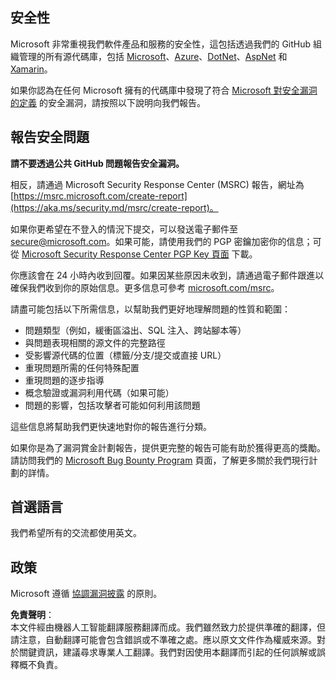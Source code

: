 ## 安全性

Microsoft 非常重視我們軟件產品和服務的安全性，這包括透過我們的 GitHub 組織管理的所有源代碼庫，包括 [Microsoft](https://github.com/Microsoft)、[Azure](https://github.com/Azure)、[DotNet](https://github.com/dotnet)、[AspNet](https://github.com/aspnet) 和 [Xamarin](https://github.com/xamarin)。

如果你認為在任何 Microsoft 擁有的代碼庫中發現了符合 [Microsoft 對安全漏洞的定義](https://aka.ms/security.md/definition) 的安全漏洞，請按照以下說明向我們報告。

## 報告安全問題

**請不要透過公共 GitHub 問題報告安全漏洞。**

相反，請通過 Microsoft Security Response Center (MSRC) 報告，網址為 [https://msrc.microsoft.com/create-report](https://aka.ms/security.md/msrc/create-report)。

如果你更希望在不登入的情況下提交，可以發送電子郵件至 [secure@microsoft.com](mailto:secure@microsoft.com)。如果可能，請使用我們的 PGP 密鑰加密你的信息；可從 [Microsoft Security Response Center PGP Key 頁面](https://aka.ms/security.md/msrc/pgp) 下載。

你應該會在 24 小時內收到回覆。如果因某些原因未收到，請通過電子郵件跟進以確保我們收到你的原始信息。更多信息可參考 [microsoft.com/msrc](https://www.microsoft.com/msrc)。

請盡可能包括以下所需信息，以幫助我們更好地理解問題的性質和範圍：

  * 問題類型（例如，緩衝區溢出、SQL 注入、跨站腳本等）
  * 與問題表現相關的源文件的完整路徑
  * 受影響源代碼的位置（標籤/分支/提交或直接 URL）
  * 重現問題所需的任何特殊配置
  * 重現問題的逐步指導
  * 概念驗證或漏洞利用代碼（如果可能）
  * 問題的影響，包括攻擊者可能如何利用該問題

這些信息將幫助我們更快速地對你的報告進行分類。

如果你是為了漏洞賞金計劃報告，提供更完整的報告可能有助於獲得更高的獎勵。請訪問我們的 [Microsoft Bug Bounty Program](https://aka.ms/security.md/msrc/bounty) 頁面，了解更多關於我們現行計劃的詳情。

## 首選語言

我們希望所有的交流都使用英文。

## 政策

Microsoft 遵循 [協調漏洞披露](https://aka.ms/security.md/cvd) 的原則。

**免責聲明**：  
本文件經由機器人工智能翻譯服務翻譯而成。我們雖然致力於提供準確的翻譯，但請注意，自動翻譯可能會包含錯誤或不準確之處。應以原文文件作為權威來源。對於關鍵資訊，建議尋求專業人工翻譯。我們對因使用本翻譯而引起的任何誤解或誤釋概不負責。